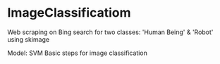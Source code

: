 # ImageClassificatiom

Web scraping on Bing search for two classes: 'Human Being' & 'Robot' using skimage

Model: SVM 
Basic steps for image classification

